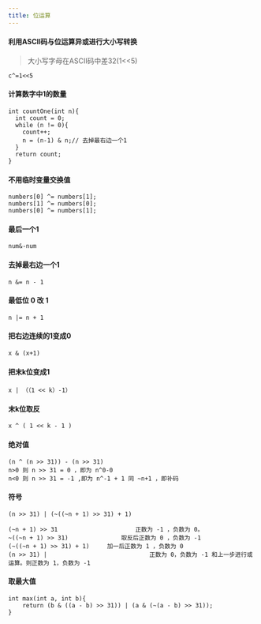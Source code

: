 ```yaml
---
title: 位运算
---
```




#### 利用ASCII码与位运算异或进行大小写转换

> 大小写字母在ASCII码中差32(1<<5)

```
c^=1<<5
```

#### 计算数字中1的数量

```
int countOne(int n){
  int count = 0;
  while (n != 0){
    count++;
    n = (n-1) & n;// 去掉最右边一个1
  }
  return count;
}
```

#### 不用临时变量交换值

```
numbers[0] ^= numbers[1];
numbers[1] ^= numbers[0];
numbers[0] ^= numbers[1];
```

#### 最后一个1

```
num&-num
```

#### 去掉最右边一个1

```
n &= n - 1
```

#### 最低位 0 改 1

```
n |= n + 1
```

#### 把右边连续的1变成0

```
x & (x+1)
```

#### 把末k位变成1

```
x | （（1 << k）-1）
```

#### 末k位取反

```
x ^ ( 1 << k - 1 )
```

#### 绝对值

```
(n ^ (n >> 31)) - (n >> 31)
n>0 则 n >> 31 = 0 ，即为 n^0-0
n<0 则 n >> 31 = -1 ,即为 n^-1 + 1 同 ~n+1 ，即补码
```

#### 符号

```
(n >> 31) | (~((~n + 1) >> 31) + 1)

(~n + 1) >> 31  					正数为 -1 ，负数为 0。
~((~n + 1) >> 31) 				取反后正数为 0 ，负数为 -1
(~((~n + 1) >> 31) + 1)		加一后正数为 1 ，负数为 0
(n >> 31) |								正数为 0，负数为 -1 和上一步进行或运算。则正数为 1，负数为 -1
```

#### 取最大值

```
int max(int a, int b){
    return (b & ((a - b) >> 31)) | (a & (~(a - b) >> 31));
}  
```

